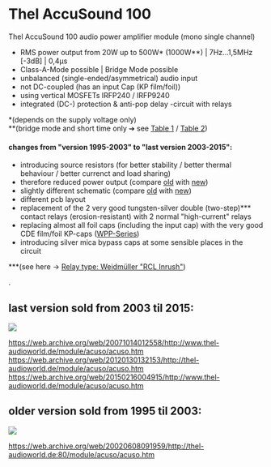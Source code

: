 # Thel AccuSound 100
Thel AccuSound 100 audio power amplifier module (mono single channel)  
* RMS power output from 20W up to 500W\* (1000W\*\*) | 7Hz...1,5MHz [-3dB]  |  0,4µs
* Class-A-Mode possible | Bridge Mode possible  
* unbalanced (single-ended/asymmetrical) audio input  
* not DC-coupled (has an input Cap (KP film/foil))  
* using vertical MOSFETs IRFP240 / IRFP9240  
* integrated (DC-) protection & anti-pop delay -circuit with relays
  
\*(depends on the supply voltage only)  
\*\*(bridge mode and short time only ➔ see <a href="/docs/original%20german%20(not%20corrected)/power_output_table_version_2003-2015.png">Table 1</a> / <a href="/docs/original german (not corrected)/power_output_table_version_1995-2003.jpg">Table 2</a>)  
  
#### changes from "version 1995-2003" to "last version 2003-2015":  
* introducing source resistors (for better stability / better thermal behaviour / better currenct and load sharing)
* therefore reduced power output (compare <a href="/docs/original%20german%20(not%20corrected)/power_output_table_version_1995-2003.jpg">old</a> with <a href="/docs/original%20german%20(not%20corrected)/power_output_table_version_2003-2015.png">new</a>)
* slightly different schematic (compare <a href="/hardware/version 1995-2003/accusound_old_schematic.jpg">old</a> with <a href="/hardware/last%20version%202003-2015/accuSound_100_schematic_2004.jpg">new</a>)
* different pcb layout
* replacement of the 2 very good tungsten-silver double (two-step)\*\*\* contact relays (erosion-resistant) with 2 normal "high-current" relays  
* replacing almost all foil caps (including the input cap) with the very good CDE film/foil KP-caps (<a href="https://github.com/analoghifi/capacitors/blob/main/audio%20and%20filter%20capacitors/docs/datasheets/kp/CDE_series_WPP.pdf">WPP-Series</a>)
* introducing silver mica bypass caps at some sensible places in the circuit
  
\*\*\*(see here -> <a href="/Weidmueller-Relay.md">Relay type: Weidmüller "RCL Inrush"</a>)
  
.
  
## last version sold from 2003 til 2015:  
<img src="/hardware/last version 2003-2015/accuSound_100__2011-2015.jpg" />
  
https://web.archive.org/web/20071014012558/http://www.thel-audioworld.de/module/acuso/acuso.htm  
https://web.archive.org/web/20120130132153/http://thel-audioworld.de/module/acuso/acuso.htm  
https://web.archive.org/web/20150216004915/http://www.thel-audioworld.de/module/acuso/acuso.htm  
  
## older version sold from 1995 til 2003:  
<img src="/hardware/version 1995-2003/accusound_1995-2003.jpg" />  
  
https://web.archive.org/web/20020608091959/http://thel-audioworld.de:80/module/acuso/acuso.htm
